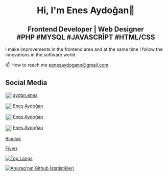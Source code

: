 <h1 align="center">Hi, I'm Enes Aydoğan👋</h1>

<h2 align="center">Frontend Developer | Web Designer <br>
#PHP #MYSQL #JAVASCRİPT #HTML/CSS</h2>

I make improvements in the frontend area and at the same time I follow the innovations in the software world.

📫 How to reach me eenesaydogann@gmail.com

## Social Media
<summary>
  
<img align="center" src="https://raw.githubusercontent.com/rahuldkjain/github-profile-readme-generator/master/src/images/icons/Social/instagram.svg" alt="Enesaydgn1" height="20" width="20" />  [aydgn.enes](https://www.instagram.com/aydgn.enes/)

</summary>

<summary>
  
<img align="center" src="https://raw.githubusercontent.com/rahuldkjain/github-profile-readme-generator/master/src/images/icons/Social/linked-in-alt.svg" alt="mehmetalibayram" height="20" width="20" /> [Enes Aydoğan](https://www.linkedin.com/in/enes-aydo%C4%9Fan-2175a61b1/)
 
</summary>
 
<summary>
  
<img align="center" src="https://raw.githubusercontent.com/rahuldkjain/github-profile-readme-generator/master/src/images/icons/Social/stack-overflow.svg" alt="Enesaydgn1" height="20" width="20" /> [Enes Aydoğan](https://stackoverflow.com/users/17739833/enes-aydogan)

</summary>
    
<summary>  
  
<img align="center" src="https://raw.githubusercontent.com/rahuldkjain/github-profile-readme-generator/master/src/images/icons/Social/medium.svg" alt="Enesaydgn1" height="20" width="20" /> [Enes Aydoğan](https://medium.com/@enesaydogan65)

</summary>

[Bionluk](https://bionluk.com/enesaydogann)

[Fiverr](https://www.fiverr.com/enesaydogan61?up_rollout=true)

[![Top Langs](https://github-readme-stats.vercel.app/api/top-langs/?username=Enesaydgn1&layout=compact)](https://github.com/anuraghazra/github-readme-stats)

[![Anurag'nın Github İstatistikleri](https://github-readme-stats.vercel.app/api?username=Enesaydgn1&show_icons=true&theme=radical)](https://github.com/anuraghazra/github-readme-stats)


